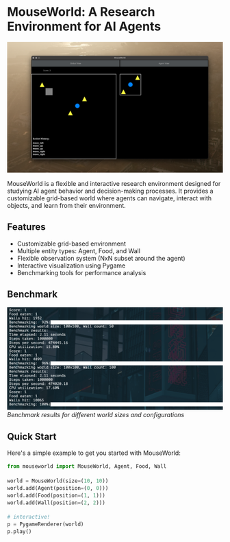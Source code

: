 # MouseWorld: A Research Environment for AI Agents

![MouseWorld Screenshot](/docs/renderer.png)

MouseWorld is a flexible and interactive research environment designed for studying AI agent behavior and decision-making processes. It provides a customizable grid-based world where agents can navigate, interact with objects, and learn from their environment.

## Features

- Customizable grid-based environment
- Multiple entity types: Agent, Food, and Wall
- Flexible observation system (NxN subset around the agent)
- Interactive visualization using Pygame
- Benchmarking tools for performance analysis

## Benchmark

![MouseWorld Benchmark](/docs/benchmark.png)
_Benchmark results for different world sizes and configurations_

## Quick Start

Here's a simple example to get you started with MouseWorld:

```python
from mouseworld import MouseWorld, Agent, Food, Wall

world = MouseWorld(size=(10, 10))
world.add(Agent(position=(0, 0)))
world.add(Food(position=(1, 1)))
world.add(Wall(position=(2, 2)))

# interactive!
p = PygameRenderer(world)
p.play()
```
